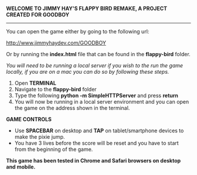 **WELCOME TO JIMMY HAY'S FLAPPY BIRD REMAKE, A PROJECT CREATED FOR GOODBOY**

---

You can open the game either by going to the following url:

http://www.jimmyhaydev.com/GOODBOY

Or by running the **index.html** file that can be found in the **flappy-bird** folder.

*You will need to be running a local server if you wish to the run the game locally, if you are on a mac you can do so by following these steps.*

1. Open **TERMINAL**
2. Navigate to the **flappy-bird** folder
3. Type the following **python -m SimpleHTTPServer** and press **return**
4. You will now be running in a local server environment and you can open the game on the address shown in the terminal.

**GAME CONTROLS**

- Use **SPACEBAR** on desktop and **TAP** on tablet/smartphone devices to make the pixie jump.
- You have 3 lives before the score will be reset and you have to start from the beginning of the game.



**This game has been tested in Chrome and Safari browsers on desktop and mobile.**
